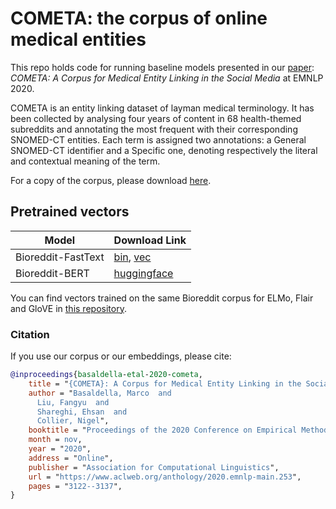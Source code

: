 # COMETA: the corpus of online medical entities

This repo holds code for running baseline models presented in our [paper](https://www.aclweb.org/anthology/2020.emnlp-main.253/): *COMETA: A Corpus for Medical Entity Linking in the Social Media* at EMNLP 2020.

COMETA is an entity linking dataset of layman medical terminology. It has been collected by analysing four years of content in 68 health-themed subreddits and annotating the most frequent with their corresponding SNOMED-CT entities. Each term is assigned two annotations: a General SNOMED-CT identifier and a Specific one, denoting respectively the literal and contextual meaning of the term. 

For a copy of the corpus, please download [here](https://www.dropbox.com/s/e8mdpberw959xhj/cometa.zip?dl=0).

## Pretrained vectors

| Model      | Download Link                                                                                                                                                                                 |
|-----------|----------------|
| Bioreddit-FastText  | [bin](https://drive.google.com/file/d/14xWIMx90VAxpjhPtCF_ECQemAMuSmvfU/view?usp=sharing), [vec](https://drive.google.com/file/d/1CTZEO9pvR3C8DbxJ7bt-y4t3TWGirQ_0/view?usp=sharing)                                                                                                                                                                                               |
| Bioreddit-BERT      | [huggingface](https://huggingface.co/cambridgeltl/BioRedditBERT-uncased)                                                                                                                                                                                                |

You can find vectors trained on the same Bioreddit corpus for ELMo, Flair and GloVE in [this repository](https://github.com/basaldella/bioreddit).

### Citation

If you use our corpus or our embeddings, please cite:

```bibtex
@inproceedings{basaldella-etal-2020-cometa,
    title = "{COMETA}: A Corpus for Medical Entity Linking in the Social Media",
    author = "Basaldella, Marco  and
      Liu, Fangyu  and
      Shareghi, Ehsan  and
      Collier, Nigel",
    booktitle = "Proceedings of the 2020 Conference on Empirical Methods in Natural Language Processing (EMNLP)",
    month = nov,
    year = "2020",
    address = "Online",
    publisher = "Association for Computational Linguistics",
    url = "https://www.aclweb.org/anthology/2020.emnlp-main.253",
    pages = "3122--3137",
}
```
